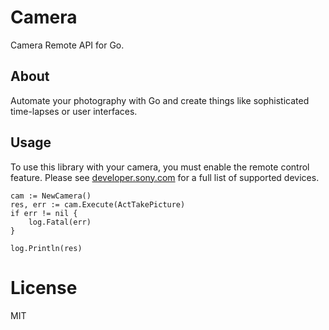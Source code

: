 # Camera

Camera Remote API for Go.

## About

Automate your photography with Go and create things like sophisticated time-lapses or user interfaces.

## Usage

To use this library with your camera, you must enable the remote control feature. Please see [developer.sony.com](https://developer.sony.com/devices/cameras/) for a full list of supported devices.

```
cam := NewCamera()
res, err := cam.Execute(ActTakePicture)
if err != nil {
	log.Fatal(err)
}

log.Println(res)
```

# License

MIT